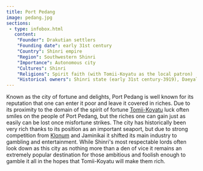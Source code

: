 ```yaml
---
title: Port Pedang
image: pedang.jpg
sections:
 - type: infobox.html
   content:
    "Founder": Drakutian settlers
    "Founding date": early 31st century
    "Country": Shinri empire
    "Region": Southwestern Shinri
    "Importance": Autonomous city
    "Cultures": Shinri
    "Religions": Spirit faith (with Tomii-Koyatu as the local patron)
    "Historical owners": Shinri state (early 31st century-3919), Daeyal domain (3919-4026), Shinri alliance (4026-4113), Shinri empire (4113 onwards)
---
```


Known as the city of fortune and delights, Port Pedang is well known for its reputation that one can enter it poor and leave it covered in riches. Due to its proximity to the domain of the spirit of fortune [Tomii-Koyatu](https://raldamain.com/en/creatures/superior%20beings/primal%20spirits/shinri/tomiikoyatu.html) luck often smiles on the people of Port Pedang, but the riches one can gain just as easily can be lost once misfortune strikes. The city has historically been very rich thanks to its position as an important seaport, but due to strong competition from [Klonum](https://raldamain.com/en/locations/artificial/settlements/cities/klonum.html) and Jaminikai it shifted its main industry to gambling and entertainment. While Shinri's most respectable lords often look down as this city as nothing more than a den of vice it remains an extremely popular destination for those ambitious and foolish enough to gamble it all in the hopes that Tomii-Koyatu will make them rich.
